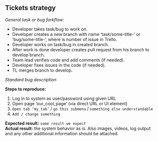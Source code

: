## Tickets strategy
*General task or bug forkflow:*
- Developer takes task/bug to work on.
- Developer creates a new branch with name ‘task/some-title-<N>’ or ‘bug/some-title-<N>’, where <N> is number of issue in Trello.
- Developer works on task/bug in created branch.
- After work is done developer creates pull request from his branch to develop branch.
- Team lead verifies code and add comments (if needed).
- Developer fixes issues in the code (if needed).
- TL merges branch to develop.

*Standard bug description*

**Steps to reproduce:**

1. Log in to system as user/password using given URL
2. Open page ‘our_cool_page’ (via direct URL or UI element)
3. `Open tab ‘my_tab’` / `go this submenu` / `something else understandable`
4. `Add / change something`

**Expected result:** `some result we expect`  
**Actual result:** the system behavior as is. Also images, videos, log output and any other additional information should be attached.
